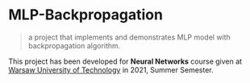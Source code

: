 # MLP-Backpropagation

> a project that implements and demonstrates MLP model with backpropagation algorithm.

This project has been developed for **Neural Networks** course given at [Warsaw University 
of Technology](https://www.pw.edu.pl/engpw) in 2021, Summer Semester.